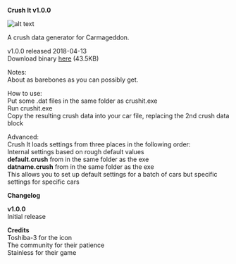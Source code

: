 **Crush It v1.0.0**

![alt text](http://www.toxic-ragers.co.uk/images/misc/crushit.png "Crush It")

A crush data generator for Carmageddon.

v1.0.0 released 2018-04-13  
Download binary [here](https://github.com/MaxxWyndham/CrushIt/releases/download/v1.0.0/CrushIt.v1.0.0.zip) (43.5KB)

Notes:  
About as barebones as you can possibly get.

How to use:  
Put some .dat files in the same folder as crushit.exe  
Run crushit.exe  
Copy the resulting crush data into your car file, replacing the 2nd crush data block  

Advanced:  
Crush It loads settings from three places in the following order:  
Internal settings based on rough default values  
**default.crush** from in the same folder as the exe  
**datname.crush** from in the same folder as the exe  
This allows you to set up default settings for a batch of cars but specific settings for specific cars

**Changelog**

**v1.0.0**  
Initial release

**Credits**  
Toshiba-3 for the icon  
The community for their patience  
Stainless for their game
